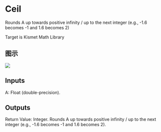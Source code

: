 # Ceil

Rounds A up towards positive infinity / up to the next integer (e.g., -1.6 becomes -1 and 1.6 becomes 2)

Target is Kismet Math Library

## 图示

![]($-20221218-19493601.png)

## Inputs

A: Float (double-precision).  

## Outputs

Return Value: Integer. Rounds A up towards positive infinity / up to the next integer (e.g., -1.6 becomes -1 and 1.6 becomes 2).

